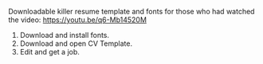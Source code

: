Downloadable killer resume template and fonts for those who had watched the video: https://youtu.be/q6-Mb14520M

1. Download and install fonts.
2. Download and open CV Template.
3. Edit and get a job.